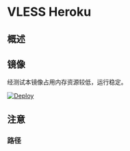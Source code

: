 # VLESS Heroku

## 概述



## 镜像

经测试本镜像占用内存资源较低，运行稳定。

[![Deploy](https://www.herokucdn.com/deploy/button.png)](https://dashboard.heroku.com/new?template=https%3A%2F%2Fgithub.com%2Fhuif9/yftyd%2Fvlessheroku)

## 注意

### 路径


